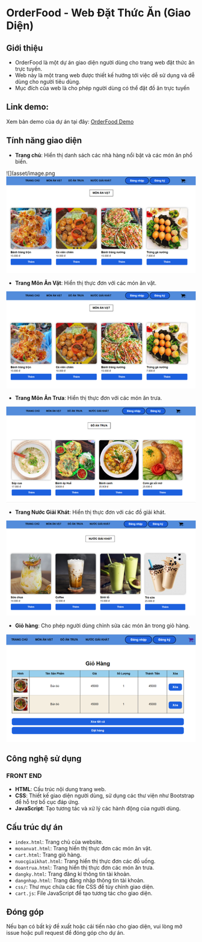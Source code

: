 # OrderFood - Web Đặt Thức Ăn (Giao Diện)

## Giới thiệu
- OrderFood là một dự án giao diện người dùng cho trang web đặt thức ăn trực tuyến. 
- Web này là một trang web được thiết kế hướng tới việc dễ sử dụng và dễ dùng cho người tiêu dùng.
- Mục đích của web là cho phép người dùng có thể đặt đồ ăn  trực tuyến 

## Link demo: 
Xem bản demo của dự án tại đây: [OrderFood Demo](https://drive.google.com/file/d/16wQJu4eDyiTIfCeFUMwPdZAmxJS7dVnr/view?usp=sharing)

## Tính năng giao diện
- **Trang chủ**: Hiển thị danh sách các nhà hàng nổi bật và các món ăn phổ biến.

![](asset/image.png![](asset/monanvat.png "Đồ ăn vặt")

- **Trang Môn Ăn Vặt**: Hiển thị thực đơn với các món ăn vặt.

![](asset/monanvat.png "Đồ ăn vặt")

- **Trang Môn Ăn Trưa**: Hiển thị thực đơn với các món ăn trưa.

![](asset/monantrua.png "Đồ ăn trưa")

- **Trang Nước Giải Khát**: Hiển thị thực đơn với các đồ giải khát.

![](asset/nuocgiaikhat.png "nước giải khát")

- **Giỏ hàng**: Cho phép người dùng chỉnh sửa các món ăn trong giỏ hàng.

![](asset/cart.png "giỏ hàng")


## Công nghệ sử dụng

### FRONT END
- **HTML**: Cấu trúc nội dung trang web.
- **CSS**: Thiết kế giao diện người dùng, sử dụng các thư viện như Bootstrap để hỗ trợ bố cục đáp ứng.
- **JavaScript**: Tạo tương tác và xử lý các hành động của người dùng.

## Cấu trúc dự án
- `index.html`: Trang chủ của website.
- `monanvat.html`: Trang hiển thị thực đơn các món ăn vặt.
- `cart.html`: Trang giỏ hàng.
- `nuocgiaikhat.html`: Trang hiển thị thực đơn các đồ uống.
- `doantrua.html`: Trang hiển thị thực đơn các món ăn trưa.
- `dangky.html`: Trang đăng kí thông tin tài khoản.
- `dangnhap.html`: Trang đăng nhập thông tin tài khoản.
- `css/`: Thư mục chứa các file CSS để tùy chỉnh giao diện.
- `cart.js`: File JavaScript để tạo tương tác cho giao diện.

## Đóng góp
Nếu bạn có bất kỳ đề xuất hoặc cải tiến nào cho giao diện, vui lòng mở issue hoặc pull request để đóng góp cho dự án.
